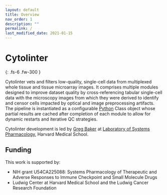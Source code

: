 ```yaml
---
layout: default
title: Overview
nav_order: 1
description: ""
permalink: /
last_modified_date: 2021-01-15
---
```


# Cytolinter

{: .fs-6 .fw-300 }

Cytolinter vets and filters low-quality, single-cell data from multiplexed whole tissue and tissue microarray images. It comprises multiple modules designed to improve dataset quality by cross-referencing tabular single-cell data with the microscopy images from which they were derived to identify and censor cells impacted by optical and image preprocessing artifacts. The pipeline is instantiated as a configurable [Python](https://www.python.org) Class object whose partial results are cached after completion of each module to allow for dynamic restarts and iterative QC strategies.

Cytolinter development is led by [Greg Baker](https://github.com/gjbaker) at [Laboratory of Systems Pharmacology](https://hits.harvard.edu/the-program/laboratory-of-systems-pharmacology/about/), Harvard Medical School.

## Funding

This work is supported by:

* NIH grant U54CA225088: Systems Pharmacology of Therapeutic and Adverse Responses to Immune Checkpoint and Small Molecule Drugs
* Ludwig Center at Harvard Medical School and the Ludwig Cancer Research Foundation
